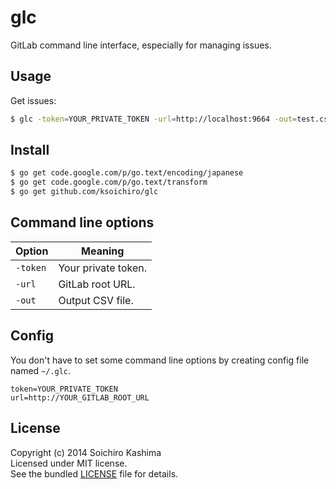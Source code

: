 # glc

GitLab command line interface, especially for managing issues.

## Usage

Get issues:

```sh
$ glc -token=YOUR_PRIVATE_TOKEN -url=http://localhost:9664 -out=test.csv
```

## Install

```sh
$ go get code.google.com/p/go.text/encoding/japanese
$ go get code.google.com/p/go.text/transform
$ go get github.com/ksoichiro/glc
```

## Command line options

| Option   | Meaning |
| -------- | ------- |
| `-token` | Your private token. |
| `-url`   | GitLab root URL.    |
| `-out`   | Output CSV file.   |

## Config

You don't have to set some command line options by creating config file named `~/.glc`.

```
token=YOUR_PRIVATE_TOKEN
url=http://YOUR_GITLAB_ROOT_URL
```

## License

Copyright (c) 2014 Soichiro Kashima  
Licensed under MIT license.  
See the bundled [LICENSE](LICENSE) file for details.

